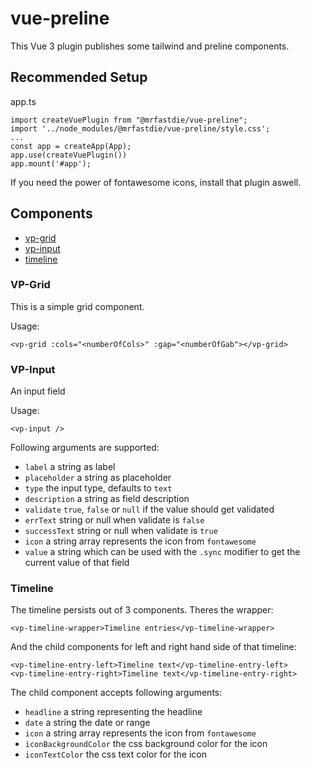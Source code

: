 # vue-preline

This Vue 3 plugin publishes some tailwind and preline components.

## Recommended Setup

app.ts

    import createVuePlugin from "@mrfastdie/vue-preline";
    import '../node_modules/@mrfastdie/vue-preline/style.css';
    ...
    const app = createApp(App);
    app.use(createVuePlugin())
    app.mount('#app');

If you need the power of fontawesome icons, install that plugin aswell.


## Components

 - [vp-grid](#vp-grid)
 - [vp-input](#vp-input)
 - [timeline](#timeline)

### VP-Grid
This is a simple grid component.

Usage:

    <vp-grid :cols="<numberOfCols>" :gap="<numberOfGab"></vp-grid>

### VP-Input
An input field

Usage:

    <vp-input />

Following arguments are supported:
 - `label` a string as label
 - `placeholder` a string as placeholder
 - `type` the input type, defaults to `text`
 - `description` a string as field description
 - `validate` `true`, `false` or `null` if the value should get validated
 - `errText` string or null when validate is `false`
 - `successText` string or null when validate is `true`
 - `icon` a string array represents the icon from `fontawesome`
 - `value` a string which can be used with the `.sync` modifier to get the current value of that field
 
### Timeline
The timeline persists out of 3 components. Theres the wrapper:

    <vp-timeline-wrapper>Timeline entries</vp-timeline-wrapper>

And the child components for left and right hand side of that timeline:

    <vp-timeline-entry-left>Timeline text</vp-timeline-entry-left>
    <vp-timeline-entry-right>Timeline text</vp-timeline-entry-right>

The child component accepts following arguments:
 - `headline` a string representing the headline
 - `date` a string the date or range
 - `icon` a string array represents the icon from `fontawesome`
 - `iconBackgroundColor` the css background color for the icon
 - `iconTextColor` the css text color for the icon
